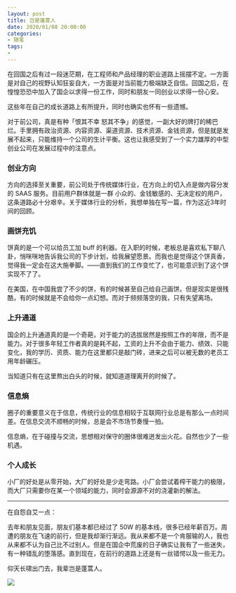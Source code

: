 ```yaml
---
layout: post
title: 岂是蓬蒿人
date: 2020/01/08 20:00:00
categories:
- 随笔
tags:
-
---
```


在回国之后有过一段迷茫期，在工程师和产品经理的职业道路上摇摆不定。一方面是对自己的视野认知狂妄自大，一方面是对当前能力极端缺乏自信。回国之后，在惶惶恐恐中加入了国企以求得一份工作，同时和朋友一同创业以求得一份心安。

这些年在自己的成长道路上有所提升，同时也确实也怀有一些遗憾。

对于前公司，真是有种「恨其不幸 怒其不争」的感觉，一副大好的牌打的稀巴烂。手里拥有政治资源、内容资源、渠道资源、技术资源、金钱资源，但是就是发展不起来，只能维持一个公司的生计平衡。这也让我感受到了一个实力雄厚的中型创业公司在发展过程中的注意点。

### 创业方向

方向的选择至关重要，前公司处于传统媒体行业，在方向上的切入点是做内容分发的 SAAS 服务。目前用户群体就是一群 小众的、金钱敏感的、无决定权的用户，这条道路必十分艰辛。关于媒体行业的分析，我想单独在写一篇，作为这近3年时间的回顾。

### 画饼充饥

饼真的是一个可以给员工加 buff 的利器。在入职的时候，老板总是喜欢私下聊八卦，悄咪咪地告诉我公司的下步计划，给我展望愿景。而我也是觉得这个饼真香，觉得我一定会在这大施拳脚。——直到我们的工作变忙了，也可能意识到了这个饼实现不了了。

在美国，在中国我尝了不少的饼，有的时候甚至自己给自己画饼。但是现实是很残酷，有的时候就是不会给你一点幻想。而对于频频落空的我，只有失望离场。

### 上升通道

国企的上升通道真的是一个奇葩，对于能力的选拔居然是按照工作的年限，而不是能力。对于很多年轻工作者真的是耗不起，工资的上升不会由于能力、绩效、只能变化，我的学历、资质、能力在这里都只是敲门砖，进来之后可以被无数的老员工用年龄碾压。

当知道只有在这里熬出白头的时候，就知道道理离开的时候了。

### 信息熵

圈子的重要意义在于信息，传统行业的信息相较于互联网行业总是有那么一点时间差。在信息交流不顺畅的时候，总是会不市场节奏慢一拍。

信息熵，在于碰撞与交流，思想相对保守的圈体很难迸发出火花。自然也少了一些机遇。

### 个人成长

小厂的好处是从零开始，大厂的好处是少走弯路。小厂会尝试着榨干能力的极限，而大厂只需要你在某一个领域的能力，同时会源源不对的浇灌新的解法。

---

在自怨自艾一点：

去年和朋友见面，朋友们基本都已经过了 50W 的基本线，很多已经年薪百万。周遭的朋友在飞速的前行，但是我却渐行渐远。我从来都不是一个肯服输的人，我也从来都不认为自己比不过别人。但是在国企中荒废的日子确实让我有了一些迷失，有一种错乱的堕落感。直到现在，在前行的道路上还是有一丝错愕以及一些无力。

仰天长啸出门去，我辈岂是蓬蒿人。

![](http://pics.naaln.com/blog/2020-01-09-19bf3209eb3412332793624907bf10d2.jpg-basicBlog)